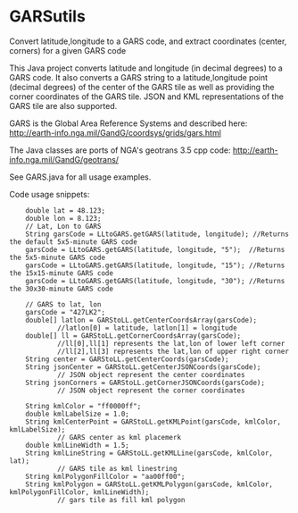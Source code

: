 # GARSutils
Convert latitude,longitude to a GARS code, and extract coordinates (center, corners) for a given GARS code

This Java project converts latitude and longitude (in decimal degrees) to a GARS code. It also converts a GARS string
to a latitude,longitude point (decimal degrees) of the center of the GARS tile as well as providing the corner coordinates 
of the GARS tile. JSON and KML representations of the GARS tile are also supported.

GARS is the Global Area Reference Systems and described here: http://earth-info.nga.mil/GandG/coordsys/grids/gars.html

The Java classes are ports of NGA's geotrans 3.5 cpp code: http://earth-info.nga.mil/GandG/geotrans/

See GARS.java for all usage examples. 

Code usage snippets:


        double lat = 48.123;
        double lon = 8.123;
        // Lat, Lon to GARS
        String garsCode = LLtoGARS.getGARS(latitude, longitude); //Returns the default 5x5-minute GARS code 
        garsCode = LLtoGARS.getGARS(latitude, longitude, "5");  //Returns the 5x5-minute GARS code        
        garsCode = LLtoGARS.getGARS(latitude, longitude, "15"); //Returns the 15x15-minute GARS code
        garsCode = LLtoGARS.getGARS(latitude, longitude, "30"); //Returns the 30x30-minute GARS code
        
        // GARS to lat, lon
        garsCode = "427LK2";
        double[] latlon = GARStoLL.getCenterCoordsArray(garsCode); 
                //latlon[0] = latitude, latlon[1] = longitude
        double[] ll = GARStoLL.getCornerCoordsArray(garsCode); 
                //ll[0],ll[1] represents the lat,lon of lower left corner
                //ll[2],ll[3] represents the lat,lon of upper right corner
        String center = GARStoLL.getCenterCoords(garsCode);
        String jsonCenter = GARStoLL.getCenterJSONCoords(garsCode); 
                // JSON object represent the center coordinates
        String jsonCorners = GARStoLL.getCornerJSONCoords(garsCode); 
                // JSON object represent the corner coordinates

        String kmlColor = "ff0000ff";
        double kmlLabelSize = 1.0;
        String kmlCenterPoint = GARStoLL.getKMLPoint(garsCode, kmlColor, kmlLabelSize); 
                // GARS center as kml placemerk
        double kmlLineWidth = 1.5;
        String kmlLineString = GARStoLL.getKMLLine(garsCode, kmlColor, lat); 
                // GARS tile as kml linestring
        String kmlPolygonFillColor = "aa00ff00";
        String kmlPolygon = GARStoLL.getKMLPolygon(garsCode, kmlColor, kmlPolygonFillColor, kmlLineWidth); 
                // gars tile as fill kml polygon
